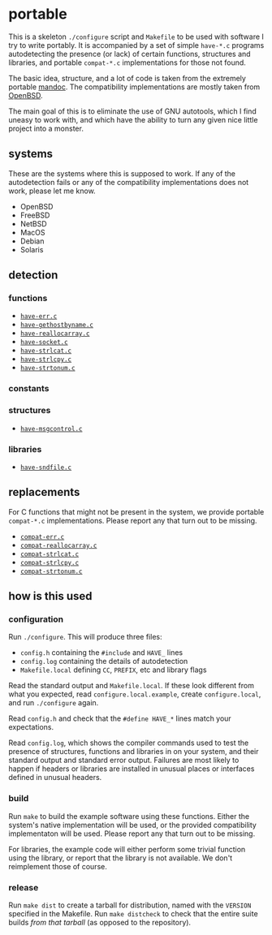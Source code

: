 # portable

This is a skeleton `./configure` script and `Makefile`
to be used with software I try to write portably.
It is accompanied by a set of simple `have-*.c` programs autodetecting
the presence (or lack) of certain functions, structures and libraries,
and portable `compat-*.c` implementations for those not found.

The basic idea, structure, and a lot of code is taken from
the extremely portable [mandoc](http://mandoc.bsd.lv/).
The compatibility implementations are mostly taken from
[OpenBSD](http://cvsweb.openbsd.org/).

The main goal of this is to eliminate the use of GNU autotools,
which I find uneasy to work with, and which have the ability
to turn any given nice little project into a monster.

## systems

These are the systems where this is supposed to work.
If any of the autodetection fails or any of the compatibility
implementations does not work, please let me know.

* OpenBSD
* FreeBSD
* NetBSD
* MacOS
* Debian
* Solaris

## detection

### functions

* [`have-err.c`](have-err.c)
* [`have-gethostbyname.c`](have-gethostbyname.c)
* [`have-reallocarray.c`](have-reallocarray.c)
* [`have-socket.c`](have-socket.c)
* [`have-strlcat.c`](have-strlcat.c)
* [`have-strlcpy.c`](have-strlcpy.c)
* [`have-strtonum.c`](have-strtonum.c)

### constants

### structures

* [`have-msgcontrol.c`](have-msgcontrol.c)

### libraries

* [`have-sndfile.c`](have-sndfile.c)

## replacements

For C functions that might not be present in the system,
we provide portable `compat-*.c` implementations.
Please report any that turn out to be missing.

* [`compat-err.c`](compat-err.c)
* [`compat-reallocarray.c`](compat-reallocarray.c)
* [`compat-strlcat.c`](compat-strlcat.c)
* [`compat-strlcpy.c`](compat-strlcpy.c)
* [`compat-strtonum.c`](compat-strtonum.c)

## how is this used

### configuration

Run `./configure`. This will produce three files:

* `config.h` containing the `#include` and `HAVE_` lines
* `config.log` containing the details of autodetection
* `Makefile.local` defining `CC`, `PREFIX`, etc and library flags

Read the standard output and `Makefile.local`.
If these look different from what you expected,
read `configure.local.example`, create `configure.local`,
and run `./configure` again.

Read `config.h` and check that the `#define HAVE_*` lines
match your expectations.

Read `config.log`, which shows the compiler commands used to test
the presence of structures, functions and libraries in on your system,
and their standard output and standard error output.
Failures are most likely to happen
if headers or libraries are installed in unusual places
or interfaces defined in unusual headers.

### build

Run `make` to build the example software using these functions.
Either the system's native implementation will be used,
or the provided compatibility implementaton will be used.
Please report any that turn out to be missing.

For libraries, the example code will either perform some
trivial function using the library, or report that the library
is not available. We don't reimplement those of course.

### release

Run `make dist` to create a tarball for distribution,
named with the `VERSION` specified in the Makefile.
Run `make distcheck` to check that the entire suite
builds *from that tarball* (as opposed to the repository).

